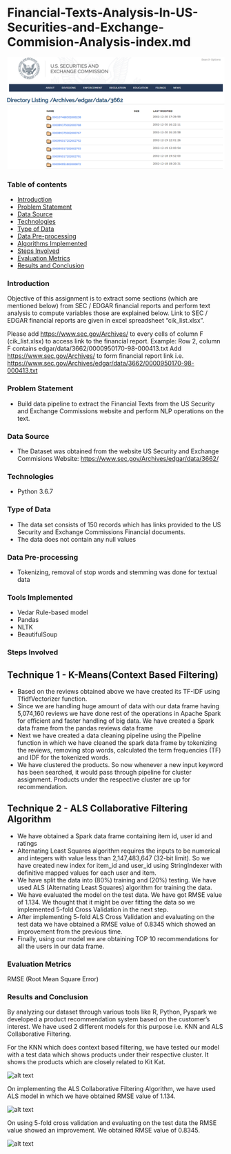 # Financial-Texts-Analysis-In-US-Securities-and-Exchange-Commision-Analysis-index.md

![alt text](ussec.PNG)

### Table of contents
* [Introduction](#introduction)
* [Problem Statement](#problem-statement)
* [Data Source](#data-source)
* [Technologies](#technologies)
* [Type of Data](#type-of-data)
* [Data Pre-processing](#data-pre-processing)
* [Algorithms Implemented](#algorithms-implemented)
* [Steps Involved](#steps-involved)
* [Evaluation Metrics](#evaluation-metrics)
* [Results and Conclusion](#results-and-conclusion)

### Introduction
Objective of this assignment is to extract some sections (which are mentioned below) from SEC / EDGAR financial reports and perform text analysis to compute variables those are explained below. Link to SEC / EDGAR financial reports are given in excel spreadsheet “cik_list.xlsx”. 

Please add https://www.sec.gov/Archives/ to every cells of column F (cik_list.xlsx) to access link to the financial report. 
Example: Row 2, column F contains edgar/data/3662/0000950170-98-000413.txt
Add https://www.sec.gov/Archives/ to form financial report link i.e. 
https://www.sec.gov/Archives/edgar/data/3662/0000950170-98-000413.txt 

### Problem Statement
* Build data pipeline to extract the Financial Texts from the US Security and Exchange Commissions website and perform NLP operations on the text. 

### Data Source
* The Dataset was obtained from the website US Security and Exchange Commisions Website: 
https://www.sec.gov/Archives/edgar/data/3662/

### Technologies
* Python 3.6.7

### Type of Data
* The data set consists of 150 records which has links provided to the US Security and Exchange Commissions Financial documents.
* The data does not contain any null values

### Data Pre-processing
* Tokenizing, removal of stop words and stemming was done for textual data

### Tools Implemented
* Vedar Rule-based model
* Pandas
* NLTK
* BeautifulSoup

### Steps Involved

## Technique 1 - K-Means(Context Based Filtering)
* Based on the reviews obtained above we have created its TF-IDF using TfidfVectorizer function.
* Since we are handling huge amount of data with our data frame having 5,074,160 reviews we have done rest of the operations in Apache Spark for efficient and faster handling of big data. We have created a Spark data frame from the pandas reviews data frame
* Next we have created a data cleaning pipeline using the Pipeline function in which we have cleaned the spark data frame by tokenizing the reviews, removing stop words, calculated the term frequencies (TF) and IDF for the tokenized words.
* We have clustered the products. So now whenever a new input keyword has been searched, it would pass through pipeline for cluster assignment. Products under the respective cluster are up for recommendation.

## Technique 2 - ALS Collaborative Filtering Algorithm
* We have obtained a Spark data frame containing item id, user id and ratings
* Alternating Least Squares algorithm requires the inputs to be numerical and integers with value less than 2,147,483,647 (32-bit limit). So we have created new index for      item_id and user_id using StringIndexer with definitive mapped values for each user and item.
* We have split the data into (80%) training and (20%) testing. We have used ALS (Alternating Least Squares) algorithm for training the data.
* We have evaluated the model on the test data. We have got RMSE value of 1.134. We thought that it might be over fitting the data so we implemented 5-fold Cross Validation in the next step.
* After implementing 5-fold ALS Cross Validation and evaluating on the test data we have obtained a RMSE value of 0.8345 which showed an improvement from the previous time.
* Finally, using our model we are obtaining TOP 10 recommendations for all the users in our data frame.
  
### Evaluation Metrics  
RMSE (Root Mean Square Error) 

### Results and Conclusion
By analyzing our dataset through various tools like R, Python, Pyspark we developed a product recommendation system based on the customer’s interest. We have used 2 different models for this purpose i.e. KNN and ALS Collaborative Filtering.

For the KNN which does context based filtering, we have tested our model with a test data which shows products under their respective cluster. It shows the products which are closely related to Kit Kat.

![alt text](rec_res1.JPG)

On implementing the ALS Collaborative Filtering Algorithm, we have used ALS model in which we have obtained RMSE value of 1.134.

![alt text](rec_res2.JPG)

On using 5-fold cross validation and evaluating on the test data the RMSE value showed an improvement. We obtained RMSE value of 0.8345.

![alt text](rec_res3.JPG)
